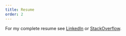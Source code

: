 ```yaml
---
title: Resume
order: 2
---
```


For my complete resume see <a href="http://www.linkedin.com/in/seanpmonahan">LinkedIn</a> or <a href="http://careers.stackoverflow.com/cv/edit/110960">StackOverflow</a>.